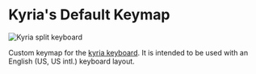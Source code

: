 # Kyria's Default Keymap

![Kyria split keyboard](https://i.ibb.co/RQZx2dY/default-kyria2.jpg)

Custom keymap for the [kyria
keyboard](https://blog.splitkb.com/blog/introducing-the-kyria). It is intended
to be used with an English (US, US intl.) keyboard layout.

